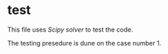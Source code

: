 # test

This file uses _Scipy solver_ to test the code.

The testing presedure is dune on the case number 1.
